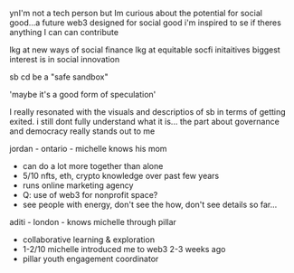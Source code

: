 ynI'm not a tech person but Im curious about the potential for social good...a future web3 designed for social good
i'm inspired to se if theres anything I can can contribute


lkg at new ways of social finance
lkg at equitable socfi initaitives
biggest interest is in social innovation

sb cd be a "safe sandbox"

'maybe it's a good form of speculation'


I really resonated with the visuals and descriptios of sb in terms of getting exited. i still dont fully understand what it is...
the part about governance and democracy really stands out to me

jordan - ontario - michelle knows his mom
- can do a lot more together than alone
- 5/10 nfts, eth, crypto knowledge over past few years
- runs online marketing agency
- Q: use of web3 for nonprofit space?
- see people with energy, don't see the how, don't see details so far...

aditi - london - knows michelle through pillar
- collaborative learning & exploration
- 1-2/10 michelle introduced me to web3 2-3 weeks ago
- pillar youth engagement coordinator

